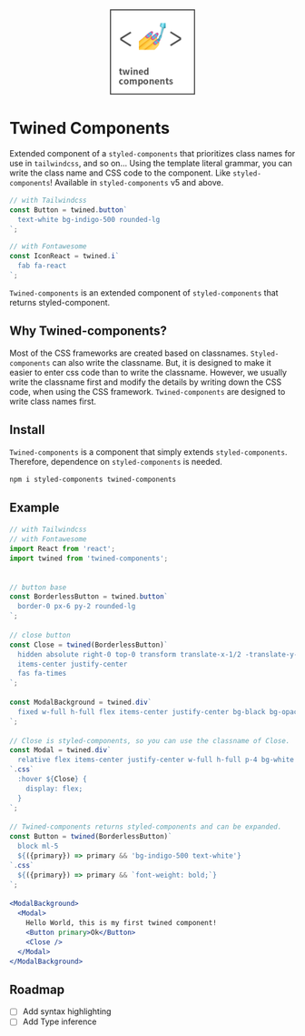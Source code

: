 <div align="center">
  <img alt="twined-components" src="https://raw.githubusercontent.com/lowfront/vscode-twined-components/master/logo.png" height="150px" />
  </a>
</div>

# Twined Components
Extended component of a `styled-components` that prioritizes class names for use in `tailwindcss`, and so on...
Using the template literal grammar, you can write the class name and CSS code to the component. Like `styled-components`!
Available in `styled-components` v5 and above.
 
```js
// with Tailwindcss
const Button = twined.button`
  text-white bg-indigo-500 rounded-lg
`;
```

```js
// with Fontawesome
const IconReact = twined.i`
  fab fa-react
`;
```

`Twined-components` is an extended component of `styled-components` that returns styled-component.


## Why Twined-components?
Most of the CSS frameworks are created based on classnames. `Styled-components` can also write the classname. But, it is designed to make it easier to enter css code than to write the classname. However, we usually write the classname first and modify the details by writing down the CSS code, when using the CSS framework. `Twined-components` are designed to write class names first.

## Install
`Twined-components` is a component that simply extends `styled-components`. Therefore, dependence on `styled-components` is needed. 

```bash
npm i styled-components twined-components
```

## Example

```jsx
// with Tailwindcss
// with Fontawesome
import React from 'react';
import twined from 'twined-components';


// button base
const BorderlessButton = twined.button`
  border-0 px-6 py-2 rounded-lg
`;

// close button 
const Close = twined(BorderlessButton)`
  hidden absolute right-0 top-0 transform translate-x-1/2 -translate-y-1/2 w-10 h-10 bg-black text-white rounded-full
  items-center justify-center
  fas fa-times
`;

const ModalBackground = twined.div`
  fixed w-full h-full flex items-center justify-center bg-black bg-opacity-25 box-border p-10
`;

// Close is styled-components, so you can use the classname of Close.
const Modal = twined.div`
  relative flex items-center justify-center w-full h-full p-4 bg-white shadow text-2xl rounded-lg
`.css`
  :hover ${Close} {
    display: flex;
  }
`;

// Twined-components returns styled-components and can be expanded.
const Button = twined(BorderlessButton)`
  block ml-5
  ${({primary}) => primary && 'bg-indigo-500 text-white'}
`.css`
  ${({primary}) => primary && `font-weight: bold;`}
`;

<ModalBackground>
  <Modal>
    Hello World, this is my first twined component!
    <Button primary>Ok</Button>
    <Close />
  </Modal>
</ModalBackground>
```

## Roadmap
- [ ] Add syntax highlighting
- [ ] Add Type inference
